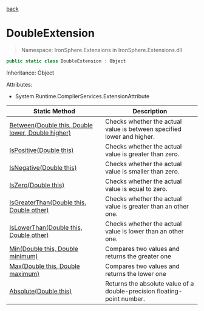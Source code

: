 ﻿[back](/IronSphere.Extensions/types)

# DoubleExtension

> Namespace: IronSphere.Extensions in  IronSphere.Extensions.dll



```csharp
public static class DoubleExtension : Object
```
Inheritance: Object



Attributes:
        
* System.Runtime.CompilerServices.ExtensionAttribute




| Static Method | Description |
| --- | --- |
| [Between(Double this, Double lower, Double higher)](DoubleExtension_Between(Double,Double,Double)) | Checks whether the actual value is between specified lower and higher. |
| [IsPositive(Double this)](DoubleExtension_IsPositive(Double)) | Checks whether the actual value is greater than zero. |
| [IsNegative(Double this)](DoubleExtension_IsNegative(Double)) | Checks whether the actual value is smaller than zero. |
| [IsZero(Double this)](DoubleExtension_IsZero(Double)) | Checks whether the actual value is equal to zero. |
| [IsGreaterThan(Double this, Double other)](DoubleExtension_IsGreaterThan(Double,Double)) | Checks whether the actual value is greater than an other one. |
| [IsLowerThan(Double this, Double other)](DoubleExtension_IsLowerThan(Double,Double)) | Checks whether the actual value is lower than an other one. |
| [Min(Double this, Double minimum)](DoubleExtension_Min(Double,Double)) | Compares two values and returns the greater one |
| [Max(Double this, Double maximum)](DoubleExtension_Max(Double,Double)) | Compares two values and returns the lower one |
| [Absolute(Double this)](DoubleExtension_Absolute(Double)) | Returns the absolute value of a double-precision floating-point number. |
